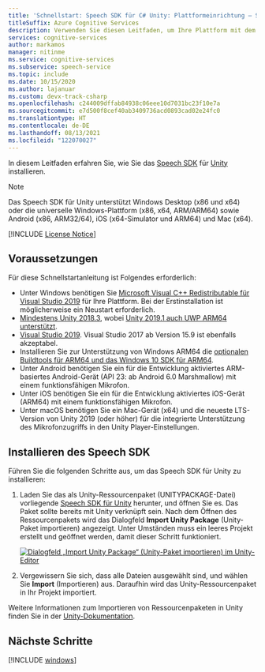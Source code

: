 ```yaml
---
title: 'Schnellstart: Speech SDK für C# Unity: Plattformeinrichtung – Speech-Dienst'
titleSuffix: Azure Cognitive Services
description: Verwenden Sie diesen Leitfaden, um Ihre Plattform mit dem Speech Service SDK für C# Unity einzurichten.
services: cognitive-services
author: markamos
manager: nitinme
ms.service: cognitive-services
ms.subservice: speech-service
ms.topic: include
ms.date: 10/15/2020
ms.author: lajanuar
ms.custom: devx-track-csharp
ms.openlocfilehash: c244009dffab84938c06eee10d7031bc23f10e7a
ms.sourcegitcommit: e7d500f8cef40ab3409736acd0893cad02e24fc0
ms.translationtype: HT
ms.contentlocale: de-DE
ms.lasthandoff: 08/13/2021
ms.locfileid: "122070027"
---
```

In diesem Leitfaden erfahren Sie, wie Sie das [Speech SDK](~/articles/cognitive-services/speech-service/speech-sdk.md) für [Unity](https://unity3d.com/) installieren.

> [!NOTE]
> Das Speech SDK für Unity unterstützt Windows Desktop (x86 und x64) oder die universelle Windows-Plattform (x86, x64, ARM/ARM64) sowie Android (x86, ARM32/64), iOS (x64-Simulator und ARM64) und Mac (x64).

[!INCLUDE [License Notice](~/includes/cognitive-services-speech-service-license-notice.md)]

## <a name="prerequisites"></a>Voraussetzungen

Für diese Schnellstartanleitung ist Folgendes erforderlich:

- Unter Windows benötigen Sie [Microsoft Visual C++ Redistributable für Visual Studio 2019](https://support.microsoft.com/en-us/topic/the-latest-supported-visual-c-downloads-2647da03-1eea-4433-9aff-95f26a218cc0) für Ihre Plattform. Bei der Erstinstallation ist möglicherweise ein Neustart erforderlich.
- [Mindestens Unity 2018.3](https://store.unity.com/), wobei [Unity 2019.1 auch UWP ARM64 unterstützt](https://blogs.unity3d.com/2019/04/16/introducing-unity-2019-1/#universal).
- [Visual Studio 2019](https://visualstudio.microsoft.com/downloads/). Visual Studio 2017 ab Version 15.9 ist ebenfalls akzeptabel.
- Installieren Sie zur Unterstützung von Windows ARM64 die [optionalen Buildtools für ARM64 und das Windows 10 SDK für ARM64](https://blogs.windows.com/buildingapps/2018/11/15/official-support-for-windows-10-on-arm-development/).
- Unter Android benötigen Sie ein für die Entwicklung aktiviertes ARM-basiertes Android-Gerät (API 23: ab Android 6.0 Marshmallow) mit einem funktionsfähigen Mikrofon.
- Unter iOS benötigen Sie ein für die Entwicklung aktiviertes iOS-Gerät (ARM64) mit einem funktionsfähigen Mikrofon.
- Unter macOS benötigen Sie ein Mac-Gerät (x64) und die neueste LTS-Version von Unity 2019 (oder höher) für die integrierte Unterstützung des Mikrofonzugriffs in den Unity Player-Einstellungen.

## <a name="install-the-speech-sdk"></a>Installieren des Speech SDK

Führen Sie die folgenden Schritte aus, um das Speech SDK für Unity zu installieren:

1. Laden Sie das als Unity-Ressourcenpaket (UNITYPACKAGE-Datei) vorliegende [Speech SDK für Unity](https://aka.ms/csspeech/unitypackage) herunter, und öffnen Sie es. Das Paket sollte bereits mit Unity verknüpft sein. Nach dem Öffnen des Ressourcenpakets wird das Dialogfeld **Import Unity Package** (Unity-Paket importieren) angezeigt. Unter Umständen muss ein leeres Projekt erstellt und geöffnet werden, damit dieser Schritt funktioniert.

   [![Dialogfeld „Import Unity Package“ (Unity-Paket importieren) im Unity-Editor](~/articles/cognitive-services/speech-service/media/sdk/qs-csharp-unity-01-import.png)](~/articles/cognitive-services/speech-service/media/sdk/qs-csharp-unity-01-import.png#lightbox)

1. Vergewissern Sie sich, dass alle Dateien ausgewählt sind, und wählen Sie **Import** (Importieren) aus. Daraufhin wird das Unity-Ressourcenpaket in Ihr Projekt importiert.

Weitere Informationen zum Importieren von Ressourcenpaketen in Unity finden Sie in der [Unity-Dokumentation](https://docs.unity3d.com/Manual/AssetPackages.html).

## <a name="next-steps"></a>Nächste Schritte

[!INCLUDE [windows](../quickstart-list.md)]
